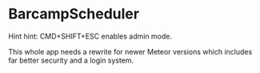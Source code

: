 BarcampScheduler
================

Hint hint: CMD+SHIFT+ESC enables admin mode.

This whole app needs a rewrite for newer Meteor versions which includes far better security and a login system.